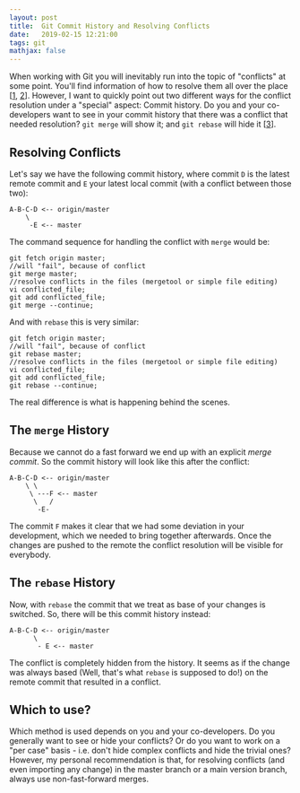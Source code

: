 ```yaml
---
layout: post
title:  Git Commit History and Resolving Conflicts
date:   2019-02-15 12:21:00
tags: git
mathjax: false
---
```


When working with Git you will inevitably run into the topic of "conflicts" at some point. You'll find information of how to resolve them all over the place [[1](https://stackoverflow.com/q/161813), [2](https://gist.github.com/karenyyng/f19ff75c60f18b4b8149)]. However, I want to quickly point out two different ways for the conflict resolution under a "special" aspect: Commit history. Do you and your co-developers want to see in your commit history that there was a conflict that needed resolution? `git merge` will show it; and `git rebase` will hide it [[3](https://stackoverflow.com/a/44476803)].

## Resolving Conflicts

Let's say we have the following commit history, where commit `D` is the latest remote commit and `E` your latest local commit (with a conflict between those two):

```text
A-B-C-D <-- origin/master
    \
     -E <-- master
```

The command sequence for handling the conflict with `merge` would be:

```
git fetch origin master;
//will "fail", because of conflict
git merge master;
//resolve conflicts in the files (mergetool or simple file editing)
vi conflicted_file;
git add conflicted_file;
git merge --continue;
```

And with `rebase` this is very similar:
```
git fetch origin master;
//will "fail", because of conflict
git rebase master;
//resolve conflicts in the files (mergetool or simple file editing)
vi conflicted_file;
git add conflicted_file;
git rebase --continue;
```

The real difference is what is happening behind the scenes.

## The `merge` History

Because we cannot do a fast forward we end up with an explicit _merge commit_. So the commit history will look like this after the conflict:
```
A-B-C-D <-- origin/master
    \ \
     \ ---F <-- master
      \   /     
       -E-
```

The commit `F` makes it clear that we had some deviation in your development, which we needed to bring together afterwards. Once the changes are pushed to the remote the conflict resolution will be visible for everybody.

## The `rebase` History

Now, with `rebase` the commit that we treat as base of your changes is switched. So, there will be this commit history instead:
```
A-B-C-D <-- origin/master
      \
       - E <-- master
```

The conflict is completely hidden from the history. It seems as if the change was always based (Well, that's what `rebase` is supposed to do!) on the remote commit that resulted in a conflict.

## Which to use?

Which method is used depends on you and your co-developers. Do you generally want to see or hide your conflicts? Or do you want to work on a "per case" basis - i.e. don't hide complex conflicts and hide the trivial ones? However, my personal recommendation is that, for resolving conflicts (and even importing any change) in the master branch or a main version branch, always use non-fast-forward merges.
